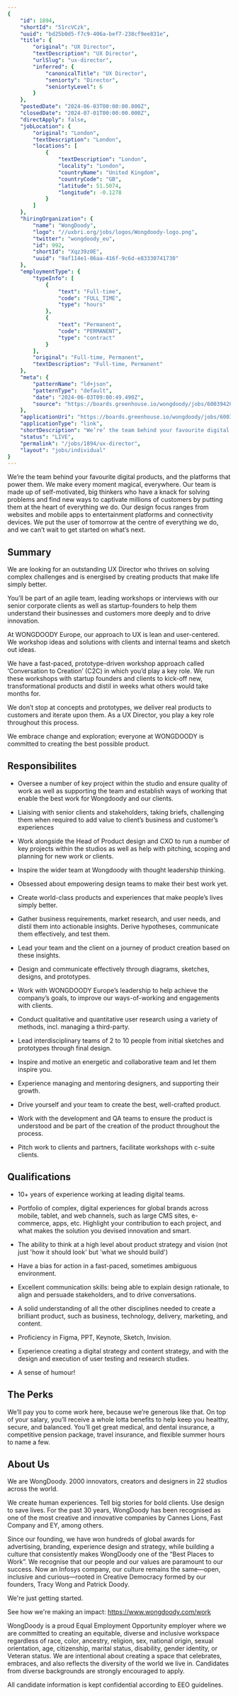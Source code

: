 ```yaml
---
{
	"id": 1894,
	"shortId": "51rcVCzk",
	"uuid": "bd25b0d5-f7c9-406a-bef7-238cf9ee831e",
	"title": {
		"original": "UX Director",
		"textDescription": "UX Director",
		"urlSlug": "ux-director",
		"inferred": {
			"canonicalTitle": "UX Director",
			"seniorty": "Director",
			"seniortyLevel": 6
		}
	},
	"postedDate": "2024-06-03T00:00:00.000Z",
	"closedDate": "2024-07-01T00:00:00.000Z",
	"directApply": false,
	"jobLocation": {
		"original": "London",
		"textDescription": "London",
		"locations": [
			{
				"textDescription": "London",
				"locality": "London",
				"countryName": "United Kingdom",
				"countryCode": "GB",
				"latitude": 51.5074,
				"longitude": -0.1278
			}
		]
	},
	"hiringOrganization": {
		"name": "WongDoody",
		"logo": "//uxbri.org/jobs/logos/Wongdoody-logo.png",
		"twitter": "wongdoody_eu",
		"id": 992,
		"shortId": "Xqz39z0E",
		"uuid": "9af114e1-86aa-416f-9c6d-e83330741730"
	},
	"employmentType": {
		"typeInfo": [
			{
				"text": "Full-time",
				"code": "FULL_TIME",
				"type": "hours"
			},
			{
				"text": "Permanent",
				"code": "PERMANENT",
				"type": "contract"
			}
		],
		"original": "Full-time, Permanent",
		"textDescription": "Full-time, Permanent"
	},
	"meta": {
		"patternName": "ld+json",
		"patternType": "default",
		"date": "2024-06-03T09:00:49.490Z",
		"source": "https://boards.greenhouse.io/wongdoody/jobs/6003942003"
	},
	"applicationUri": "https://boards.greenhouse.io/wongdoody/jobs/6003942003",
	"applicationType": "link",
	"shortDescription": "We’re’ the team behind your favourite digital products, and the platforms that power them. We make every moment magical, everywhere. Our team is made up of self-motivated-, big thinkers who have a",
	"status": "LIVE",
	"permalink": "/jobs/1894/ux-director",
	"layout": "jobs/individual"
}
---
```

<p>We’re the team behind your favourite&nbsp;digital&nbsp;products, and the platforms that power them. We make every moment magical, everywhere. Our team is made up of self-motivated, big thinkers who have a knack for solving problems and find new ways to captivate millions of customers by putting them at the heart of everything we do. Our design focus ranges from websites and mobile apps to entertainment platforms and connectivity devices. We put the user of tomorrow at the centre of everything we do, and we can’t wait to get started on what’s next.&nbsp;</p><h2>Summary</h2><p>We are looking for an outstanding UX Director who thrives on solving complex challenges and is energised by creating products that make life simply better.&nbsp;</p><p>You’ll be part of an agile team, leading workshops or interviews with our senior corporate clients as well as startup-founders to help them understand their businesses and customers more deeply and to drive innovation.&nbsp;</p><p>At WONGDOODY Europe, our approach to UX is lean and user-centered. We workshop ideas and solutions with clients and internal teams and sketch out ideas.&nbsp;</p><p>We have a fast-paced, prototype-driven workshop approach called ‘Conversation to Creation’ (C2C) in which you’d play a key role. We run these workshops with startup founders and clients to kick-off new, transformational products and distil in weeks what others would take months for.&nbsp;</p><p>We don’t stop at concepts and prototypes, we deliver real products to customers and iterate upon them. As a UX Director, you play a key role throughout this process.&nbsp;</p><p>We embrace change and exploration; everyone at WONGDOODY is committed to creating the best possible product.&nbsp;</p><h2>Responsibilites</h2><ul><li><p>Oversee a number of key project within the studio and ensure quality of work as well as supporting the team and establish ways of working that enable the best work for Wongdoody and our clients.&nbsp;</p></li></ul><ul><li><p>Liaising with senior clients and stakeholders, taking briefs, challenging them when required to add value to client’s business and customer’s experiences &nbsp;</p></li><li><p>Work alongside the Head of Product design and CXO to run a number of key projects within the studios as well as help with pitching, scoping and planning for new work or clients.&nbsp;</p></li><li><p>Inspire the wider team at Wongdoody with thought leadership thinking.&nbsp;&nbsp;</p></li><li><p>Obsessed about empowering design teams to make their best work yet.&nbsp;</p></li><li><p>Create world-class products and experiences that make people’s lives simply better.&nbsp;</p></li><li><p>Gather business requirements, market research, and user needs, and distil them into actionable insights. Derive hypotheses, communicate them effectively, and test them.&nbsp;</p></li><li><p>Lead your team and the client on a journey of product creation based on these insights.&nbsp;</p></li><li><p>Design and communicate effectively through diagrams, sketches, designs, and prototypes.&nbsp;</p></li><li><p>Work with WONGDOODY Europe’s leadership to help achieve the company’s goals, to improve our ways-of-working and engagements with clients.&nbsp;</p></li><li><p>Conduct qualitative and quantitative user research using a variety of methods, incl. managing a third-party.&nbsp;</p></li><li><p>Lead interdisciplinary teams of 2 to 10 people from initial sketches and prototypes through final design.&nbsp;</p></li><li><p>Inspire and motive an energetic and collaborative team and let them inspire you.&nbsp;</p></li><li><p>Experience managing and mentoring designers, and supporting their growth.&nbsp;</p></li><li><p>Drive yourself and your team to create the best, well-crafted product.&nbsp;</p></li><li><p>Work with the development and QA teams to ensure the product is understood and be part of the creation of the product throughout the process.&nbsp;</p></li><li><p>Pitch work to clients and partners, facilitate workshops with c-suite clients.&nbsp;</p></li></ul><h2>Qualifications</h2><ul><li><p>10+ years of experience working at leading digital teams.&nbsp;</p></li><li><p>Portfolio of complex, digital experiences for global brands across mobile, tablet, and web channels, such as large CMS sites, e-commerce, apps, etc. Highlight your contribution to each project, and what makes the solution you devised innovation and smart.&nbsp;</p></li><li><p>The ability to think at a high level about product strategy and vision (not just 'how it should look' but 'what we should build')&nbsp;</p></li><li><p>Have a bias for action in a fast-paced, sometimes ambiguous environment.&nbsp;</p></li><li><p>Excellent communication skills: being able to explain design rationale, to align and persuade stakeholders, and to drive conversations.&nbsp;</p></li><li><p>A solid understanding of all the other disciplines needed to create a brilliant product, such as business, technology, delivery, marketing, and content.&nbsp;</p></li><li><p>Proficiency in Figma, PPT, Keynote, Sketch, Invision.&nbsp;</p></li><li><p>Experience creating a digital strategy and content strategy, and with the design and execution of user testing and research studies.&nbsp;</p></li><li><p>A sense of humour!&nbsp;</p></li></ul><h2>The Perks</h2><p>We’ll pay you to come work here, because we’re generous like that. On top of your salary, you’ll receive a whole lotta benefits to help keep you healthy, secure, and balanced. You’ll get great medical, and dental insurance, a competitive pension package, travel insurance, and flexible summer hours to name a few.</p><h2>About Us</h2><p>We are WongDoody. 2000 innovators, creators and designers in 22 studios across the world.&nbsp;</p><p>We create human experiences. Tell big stories for bold clients. Use design to save lives. For the past 30 years, WongDoody has been recognised as one of the most creative and innovative companies by Cannes Lions, Fast Company and EY, among others.</p><p>Since our founding, we have won hundreds of global awards for advertising, branding, experience design and strategy, while building a culture that consistently makes WongDoody one of the “Best Places to Work”. We recognise that our people and our values are paramount to our success. Now an Infosys company, our culture remains the same—open, inclusive and curious—rooted in Creative Democracy formed by our founders, Tracy Wong and Patrick Doody.</p><p>We're just getting started.</p><p>See how we're making an impact:&nbsp;<a target="_blank" rel="noopener noreferrer nofollow" href="https://www.wongdoody.com/work">https://www.wongdoody.com/work</a></p><p>WongDoody is a proud Equal Employment Opportunity employer where we are committed to creating an equitable, diverse and inclusive workspace regardless of race, color, ancestry, religion, sex, national origin, sexual orientation, age, citizenship, marital status, disability, gender identity, or Veteran status. We are intentional about creating a space that celebrates, embraces, and also reflects the diversity of the world we live in. Candidates from diverse backgrounds are strongly encouraged to apply.</p><p>All candidate information is kept confidential according to EEO guidelines.</p><p>&nbsp;</p>
